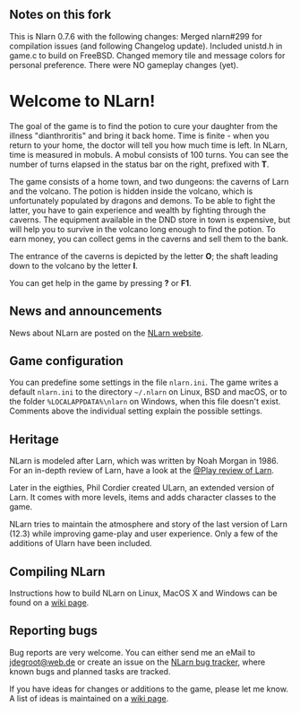 ## Notes on this fork
This is Nlarn 0.7.6 with the following changes: 
Merged nlarn#299 for compilation issues (and following Changelog update). 
Included unistd.h in game.c to build on FreeBSD. 
Changed memory tile and message colors for personal preference. 
There were NO gameplay changes (yet).

Welcome to NLarn!
=================

The goal of the game is to find the potion to cure your daughter from the
illness "dianthroritis" and bring it back home. Time is finite - when you
return to your home, the doctor will tell you how much time is left. In
NLarn, time is measured in mobuls. A mobul consists of 100 turns. You can
see the number of turns elapsed in the status bar on the right, prefixed
with **T**.

The game consists of a home town, and two dungeons: the caverns of Larn and
the volcano. The potion is hidden inside the volcano, which is unfortunately
populated by dragons and demons. To be able to fight the latter, you have to
gain experience and wealth by fighting through the caverns. The equipment
available in the DND store in town is expensive, but will help you to survive
in the volcano long enough to find the potion. To earn money, you can collect
gems in the caverns and sell them to the bank.

The entrance of the caverns is depicted by the letter **O**; the shaft leading
down to the volcano by the letter **I**.

You can get help in the game by pressing **?** or **F1**.


## News and announcements

News about NLarn are posted on the [NLarn website](https://nlarn.github.io/).


## Game configuration

You can predefine some settings in the file `nlarn.ini`. The game writes
a default `nlarn.ini` to the directory `~/.nlarn` on Linux, BSD and macOS,
or to the folder `%LOCALAPPDATA%\nlarn` on Windows, when this file doesn't
exist. Comments above the individual setting explain the possible settings.


## Heritage

NLarn is modeled after Larn, which was written by Noah Morgan in 1986.
For an in-depth review of Larn, have a look at the
[@Play review of Larn](http://www.gamesetwatch.com/2008/04/play_larn_or_i_hocked_the_car.php).

Later in the eigthies, Phil Cordier created ULarn, an extended version of
Larn. It comes with more levels, items and adds character classes to the
game.

NLarn tries to maintain the atmosphere and story of the last version of
Larn (12.3) while improving game-play and user experience. Only a few of
the additions of Ularn have been included.


## Compiling NLarn

Instructions how to build NLarn on Linux, MacOS X and Windows can be found on
a [wiki page](https://github.com/nlarn/nlarn/wiki/Building).


## Reporting bugs

Bug reports are very welcome. You can either send me an eMail to
<jdegroot@web.de> or create an issue on the
[NLarn bug tracker](https://github.com/nlarn/nlarn/issues), where
known bugs and planned tasks are tracked.

If you have ideas for changes or additions to the game, please let me know.
A list of ideas is maintained on a [wiki page](https://github.com/nlarn/nlarn/wiki/Ideas).
